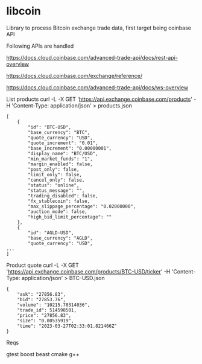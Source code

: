 # libcoin
Library to process Bitcoin exchange trade data, first target being coinbase API


Following APIs are handled

https://docs.cloud.coinbase.com/advanced-trade-api/docs/rest-api-overview

https://docs.cloud.coinbase.com/exchange/reference/

https://docs.cloud.coinbase.com/advanced-trade-api/docs/ws-overview



List products
curl -L -X GET 'https://api.exchange.coinbase.com/products' -H 'Content-Type: application/json' > products.json
```
[
    {
        "id": "BTC-USD",
        "base_currency": "BTC",
        "quote_currency": "USD",
        "quote_increment": "0.01",
        "base_increment": "0.00000001",
        "display_name": "BTC/USD",
        "min_market_funds": "1",
        "margin_enabled": false,
        "post_only": false,
        "limit_only": false,
        "cancel_only": false,
        "status": "online",
        "status_message": "",
        "trading_disabled": false,
        "fx_stablecoin": false,
        "max_slippage_percentage": "0.02000000",
        "auction_mode": false,
        "high_bid_limit_percentage": ""
    },
    {
        "id": "AGLD-USD",
        "base_currency": "AGLD",
        "quote_currency": "USD",
...
]
```

Product quote
curl -L -X GET 'https://api.exchange.coinbase.com/products/BTC-USD/ticker' -H 'Content-Type: application/json' > BTC-USD.json

```
{
    "ask": "27856.83",
    "bid": "27853.76",
    "volume": "10215.70314036",
    "trade_id": 514598501,
    "price": "27856.83",
    "size": "0.00535919",
    "time": "2023-03-27T02:33:01.821466Z"
}
```


Reqs

gtest
boost beast
cmake
g++
